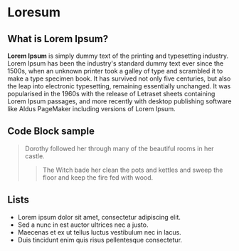 # Loresum

## What is Lorem Ipsum?
**Lorem Ipsum** is simply dummy text of the printing and typesetting industry. Lorem Ipsum has been the industry's standard dummy text ever since the 1500s, when an unknown printer took a galley of type and scrambled it to make a type specimen book. It has survived not only five centuries, but also the leap into electronic typesetting, remaining essentially unchanged. It was popularised in the 1960s with the release of Letraset sheets containing Lorem Ipsum passages, and more recently with desktop publishing software like Aldus PageMaker including versions of Lorem Ipsum.

## Code Block sample
> Dorothy followed her through many of the beautiful rooms in her castle.
>
>> The Witch bade her clean the pots and kettles and sweep the floor and keep the fire fed with wood.

## Lists
- Lorem ipsum dolor sit amet, consectetur adipiscing elit.
- Sed a nunc in est auctor ultrices nec a justo.
- Maecenas et ex ut tellus luctus vestibulum nec in lacus.
- Duis tincidunt enim quis risus pellentesque consectetur.
